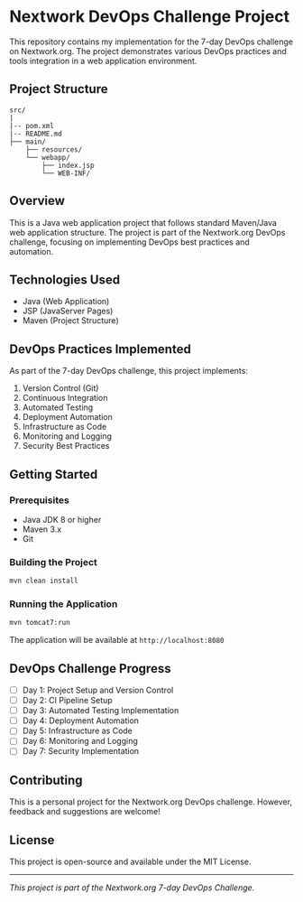 # Nextwork DevOps Challenge Project

This repository contains my implementation for the 7-day DevOps challenge on Nextwork.org. The project demonstrates various DevOps practices and tools integration in a web application environment.

## Project Structure

```
src/
|
|-- pom.xml
|-- README.md
├── main/
    ├── resources/
    └── webapp/
        ├── index.jsp
        └── WEB-INF/

```

## Overview

This is a Java web application project that follows standard Maven/Java web application structure. The project is part of the Nextwork.org DevOps challenge, focusing on implementing DevOps best practices and automation.

## Technologies Used

- Java (Web Application)
- JSP (JavaServer Pages)
- Maven (Project Structure)

## DevOps Practices Implemented

As part of the 7-day DevOps challenge, this project implements:

1. Version Control (Git)
2. Continuous Integration
3. Automated Testing
4. Deployment Automation
5. Infrastructure as Code
6. Monitoring and Logging
7. Security Best Practices

## Getting Started

### Prerequisites

- Java JDK 8 or higher
- Maven 3.x
- Git

### Building the Project

```bash
mvn clean install
```

### Running the Application

```bash
mvn tomcat7:run
```

The application will be available at `http://localhost:8080`

## DevOps Challenge Progress

- [ ] Day 1: Project Setup and Version Control
- [ ] Day 2: CI Pipeline Setup
- [ ] Day 3: Automated Testing Implementation
- [ ] Day 4: Deployment Automation
- [ ] Day 5: Infrastructure as Code
- [ ] Day 6: Monitoring and Logging
- [ ] Day 7: Security Implementation

## Contributing

This is a personal project for the Nextwork.org DevOps challenge. However, feedback and suggestions are welcome!

## License

This project is open-source and available under the MIT License.

---

*This project is part of the Nextwork.org 7-day DevOps Challenge.*
